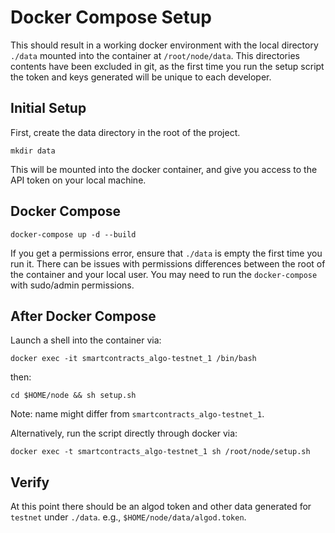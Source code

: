 # Docker Compose Setup

This should result in a working docker environment with the local directory
`./data` mounted into the container at `/root/node/data`. This directories
contents have been excluded in git, as the first time you run the setup script
the token and keys generated will be unique to each developer.

## Initial Setup

First, create the data directory in the root of the project.

`mkdir data`

This will be mounted into the docker container, and give you access to the API
token on your local machine.

## Docker Compose

`docker-compose up -d --build`

If you get a permissions error, ensure that `./data` is empty the first time
you run it. There can be issues with permissions differences between the root
of the container and your local user. You may need to run the `docker-compose`
with sudo/admin permissions.

## After Docker Compose

Launch a shell into the container via:

`docker exec -it smartcontracts_algo-testnet_1 /bin/bash`

then:

`cd $HOME/node && sh setup.sh`

Note: name might differ from `smartcontracts_algo-testnet_1`.

Alternatively, run the script directly through docker via:

`docker exec -t smartcontracts_algo-testnet_1 sh /root/node/setup.sh`

## Verify

At this point there should be an algod token and other data generated for
`testnet` under `./data`. e.g., `$HOME/node/data/algod.token`.


